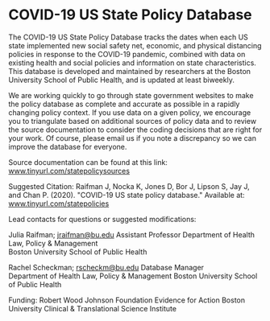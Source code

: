 # COVID-19 US State Policy Database


The COVID-19 US State Policy Database tracks the dates when each US state implemented new social safety net, economic, and physical distancing policies in response to the COVID-19 pandemic, combined with data on existing health and social policies and information on state characteristics. This database is developed and maintained by researchers at the Boston University School of Public Health, and is updated at least biweekly.

We are working quickly to go through state government websites to make the policy database as complete and accurate as possible in a rapidly changing policy context. If you use data on a given policy, we encourage you to triangulate based on additional sources of policy data and to review the source documentation to consider the coding decisions that are right for your work. Of course, please email us if you note a discrepancy so we can improve the database for everyone.

Source documentation can be found at this link: www.tinyurl.com/statepolicysources

Suggested Citation: Raifman J, Nocka K, Jones D, Bor J, Lipson S, Jay J, and Chan P. (2020). "COVID-19 US state policy database." Available at: www.tinyurl.com/statepolicies

Lead contacts for questions or suggested modifications:

Julia Raifman;	jraifman@bu.edu
Assistant Professor	
Department of Health Law, Policy & Management	
Boston University School of Public Health	
	
Rachel Scheckman;	rscheckm@bu.edu
Database Manager	
Department of Health Law, Policy & Management
Boston University School of Public Health	

Funding:
Robert Wood Johnson Foundation Evidence for Action
Boston University Clinical & Translational Science Institute
